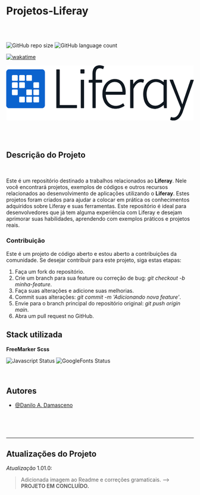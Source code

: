 # Projetos-Liferay

</hr>
</br>
</br>

![GitHub repo size](https://img.shields.io/github/repo-size/DaniloADamasceno/Projeto-Liferay?style=for-the-badge)
![GitHub language count](https://img.shields.io/github/languages/count/DaniloADamasceno/Projeto-Liferay?style=for-the-badge)

[![wakatime](https://wakatime.com/badge/github/DaniloADamasceno/Projeto-Liferay.svg)](https://wakatime.com/badge/github/DaniloADamasceno/Projeto-Liferay)


<!-- Imagem da Tela inicial do Aplicativo -->
<div align="center">

![Img Liferay](https://github.com/DaniloADamasceno/Projeto-Liferay/blob/main/Liferay-logo.png)
 </div>

</br>
</br>

## Descrição do Projeto

</br>

Este é um repositório destinado a trabalhos relacionados ao **Liferay**. Nele você encontrará projetos, exemplos de códigos e outros recursos relacionados ao desenvolvimento de aplicações utilizando o **Liferay**.
Estes projetos foram criados para ajudar a colocar em prática os conhecimentos adquiridos sobre Liferay e suas ferramentas.
Este repositório é ideal para desenvolvedores que já tem alguma experiência com Liferay e desejam aprimorar suas habilidades, aprendendo com exemplos práticos e projetos reais.

### Contribuição

Este é um projeto de código aberto e estou aberto a contribuições da comunidade.
Se desejar contribuir para este projeto, siga estas etapas:

1. Faça um fork do repositório.
2. Crie um branch para sua feature ou correção de bug: *git checkout -b minha-feature*.
3. Faça suas alterações e adicione suas melhorias.
4. Commit suas alterações: *git commit -m 'Adicionando nova feature'*.
5. Envie para o branch principal do repositório original: *git push origin main*.
6. Abra um pull request no GitHub.

## Stack utilizada

**FreeMarker**
**Scss**


 ![Javascript Status](https://img.shields.io/badge/JavaScript-323330?style=for-the-badge&logo=javascript&logoColor=F7DF1E)
 ![GoogleFonts Status](https://img.shields.io/badge/Google-Fonts-green)

</br>



## Autores

- [@Danilo A. Damasceno](https://github.com/DaniloADamasceno/)

</br>
</br>
</br>

________________________________________________________________________________________________________________________________________________________________

## Atualizações do Projeto

*Atualização* 1.01.0:
> Adicionada imagem ao Readme e correções gramaticais.
> --> **PROJETO EM CONCLUÍDO.**
</br>
